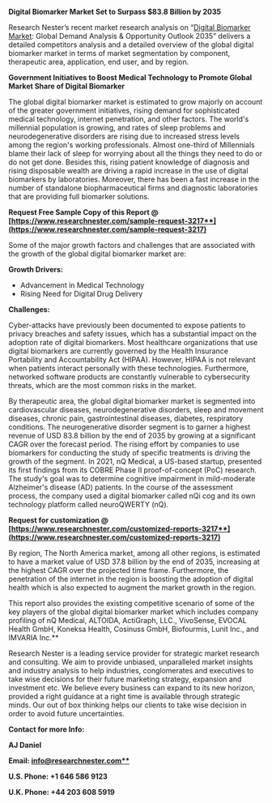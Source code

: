 ﻿**Digital Biomarker Market Set to Surpass $83.8 Billion by 2035**

Research Nester’s recent market research analysis on “[Digital Biomarker Market](https://www.researchnester.com/reports/digital-biomarker-market/3217): Global Demand Analysis & Opportunity Outlook 2035” delivers a detailed competitors analysis and a detailed overview of the global digital biomarker market in terms of market segmentation by component, therapeutic area, application, end user, and by region. 

**Government Initiatives to Boost Medical Technology to Promote Global Market Share of Digital Biomarker**

The global digital biomarker market is estimated to grow majorly on account of the greater government initiatives, rising demand for sophisticated medical technology, internet penetration, and other factors. The world's millennial population is growing, and rates of sleep problems and neurodegenerative disorders are rising due to increased stress levels among the region's working professionals. Almost one-third of Millennials blame their lack of sleep for worrying about all the things they need to do or do not get done. Besides this, rising patient knowledge of diagnosis and rising disposable wealth are driving a rapid increase in the use of digital biomarkers by laboratories. Moreover, there has been a fast increase in the number of standalone biopharmaceutical firms and diagnostic laboratories that are providing full biomarker solutions. 

**Request Free Sample Copy of this Report @ [https://www.researchnester.com/sample-request-3217**](https://www.researchnester.com/sample-request-3217)**

Some of the major growth factors and challenges that are associated with the growth of the global digital biomarker market are:

**Growth Drivers:**

- Advancement in Medical Technology
- Rising Need for Digital Drug Delivery

**Challenges:**

Cyber-attacks have previously been documented to expose patients to privacy breaches and safety issues, which has a substantial impact on the adoption rate of digital biomarkers. Most healthcare organizations that use digital biomarkers are currently governed by the Health Insurance Portability and Accountability Act (HIPAA). However, HIPAA is not relevant when patients interact personally with these technologies. Furthermore, networked software products are constantly vulnerable to cybersecurity threats, which are the most common risks in the market.

By therapeutic area, the global digital biomarker market is segmented into cardiovascular diseases, neurodegenerative disorders, sleep and movement diseases, chronic pain, gastrointestinal diseases, diabetes, respiratory conditions. The neurogenerative disorder segment is to garner a highest revenue of USD 83.8 billion by the end of 2035 by growing at a significant CAGR over the forecast period. The rising effort by companies to use biomarkers for conducting the study of specific treatments is driving the growth of the segment. In 2021, nQ Medical, a US-based startup, presented its first findings from its COBRE Phase II proof-of-concept (PoC) research. The study's goal was to determine cognitive impairment in mild-moderate Alzheimer's disease (AD) patients. In the course of the assessment process, the company used a digital biomarker called nQi cog and its own technology platform called neuroQWERTY (nQ).

**Request for customization @ [https://www.researchnester.com/customized-reports-3217**](https://www.researchnester.com/customized-reports-3217)**

By region, The North America market, among all other regions, is estimated to have a market value of USD 37.8 billion by the end of 2035, increasing at the highest CAGR over the projected time frame.  Furthermore, the penetration of the internet in the region is boosting the adoption of digital health which is also expected to augment the market growth in the region.

This report also provides the existing competitive scenario of some of the key players of the global digital biomarker market which includes company profiling of nQ Medical, ALTOIDA, ActiGraph, LLC., VivoSense, EVOCAL Health GmbH, Koneksa Health, Cosinuss GmbH, Biofourmis, Lunit Inc., and IMVARIA Inc.** 

Research Nester is a leading service provider for strategic market research and consulting. We aim to provide unbiased, unparalleled market insights and industry analysis to help industries, conglomerates and executives to take wise decisions for their future marketing strategy, expansion and investment etc. We believe every business can expand to its new horizon, provided a right guidance at a right time is available through strategic minds. Our out of box thinking helps our clients to take wise decision in order to avoid future uncertainties.

**Contact for more Info:**

**AJ Daniel**

**Email: [info@researchnester.com**](mailto:info@researchnester.com)**

**U.S. Phone: +1 646 586 9123** 

**U.K. Phone: +44 203 608 5919**
